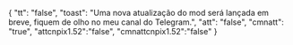 {
"tt": "false",
"toast": "Uma nova atualização do mod será lançada em breve, fiquem de olho no meu canal do Telegram.",
"att": "false",
"cmnatt": "true",
"attcnpix1.52":"false",
"cmnattcnpix1.52":"false"
}
